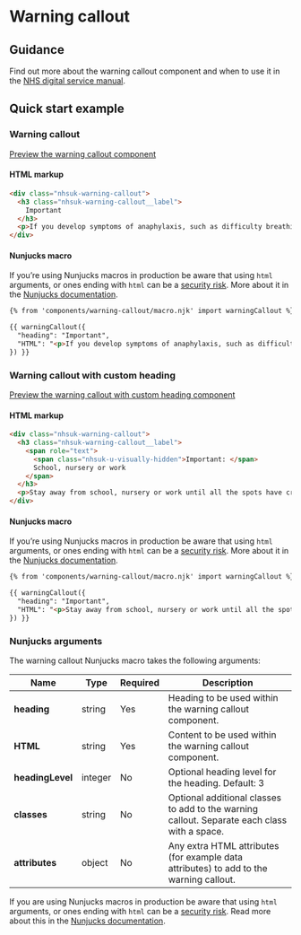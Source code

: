 # Warning callout

## Guidance

Find out more about the warning callout component and when to use it in the [NHS digital service manual](https://service-manual.nhs.uk/design-system/components/warning-callout).

## Quick start example

### Warning callout

[Preview the warning callout component](https://nhsuk.github.io/nhsuk-frontend/components/warning-callout/index.html)

#### HTML markup

```html
<div class="nhsuk-warning-callout">
  <h3 class="nhsuk-warning-callout__label">
    Important
  </h3>
  <p>If you develop symptoms of anaphylaxis, such as difficulty breathing, you should inject yourself in the outer thigh before seeking emergency medical help.</p>
</div>
```

#### Nunjucks macro

If you’re using Nunjucks macros in production be aware that using `html` arguments, or ones ending with `html` can be a [security risk](https://en.wikipedia.org/wiki/Cross-site_scripting). More about it in the [Nunjucks documentation](https://mozilla.github.io/nunjucks/api.html#user-defined-templates-warning).

```html
{% from 'components/warning-callout/macro.njk' import warningCallout %}

{{ warningCallout({
  "heading": "Important",
  "HTML": "<p>If you develop symptoms of anaphylaxis, such as difficulty breathing, you should inject yourself in the outer thigh before seeking emergency medical help.</p>"
}) }}
```

### Warning callout with custom heading

[Preview the warning callout with custom heading component](https://nhsuk.github.io/nhsuk-frontend/components/warning-callout/custom-heading.html)

#### HTML markup

```html
<div class="nhsuk-warning-callout">
  <h3 class="nhsuk-warning-callout__label">
    <span role="text">
      <span class="nhsuk-u-visually-hidden">Important: </span>
      School, nursery or work
    </span>
  </h3>
  <p>Stay away from school, nursery or work until all the spots have crusted over. This is usually 5 days after the spots first appeared.</p>
</div>
```

#### Nunjucks macro

If you’re using Nunjucks macros in production be aware that using `html` arguments, or ones ending with `html` can be a [security risk](https://en.wikipedia.org/wiki/Cross-site_scripting). More about it in the [Nunjucks documentation](https://mozilla.github.io/nunjucks/api.html#user-defined-templates-warning).

```html
{% from 'components/warning-callout/macro.njk' import warningCallout %}

{{ warningCallout({
  "heading": "Important",
  "HTML": "<p>Stay away from school, nursery or work until all the spots have crusted over. This is usually 5 days after the spots first appeared.</p>"
}) }}
```

### Nunjucks arguments

The warning callout Nunjucks macro takes the following arguments:

| Name                | Type     | Required  | Description  |
| --------------------|----------|-----------|--------------|
| **heading**             | string   | Yes       | Heading to be used within the warning callout component. |
| **HTML**                | string   | Yes       | Content to be used within the warning callout component. |
| **headingLevel**        | integer  | No        | Optional heading level for the  heading. Default: 3 |
| **classes**             | string   | No        | Optional additional classes to add to the warning callout. Separate each class with a space. |
| **attributes**          | object   | No        | Any extra HTML attributes (for example data attributes) to add to the warning callout. |

If you are using Nunjucks macros in production be aware that using `html` arguments, or ones ending with `html` can be a [security risk](https://developer.mozilla.org/en-US/docs/Glossary/Cross-site_scripting). Read more about this in the [Nunjucks documentation](https://mozilla.github.io/nunjucks/api.html#user-defined-templates-warning).
